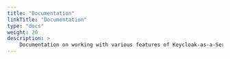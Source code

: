 ```yaml
---
title: "Documentation"
linkTitle: "Documentation"
type: "docs"
weight: 20
description: >
    Documentation on working with various features of Keycloak-as-a-Service.
---
```

